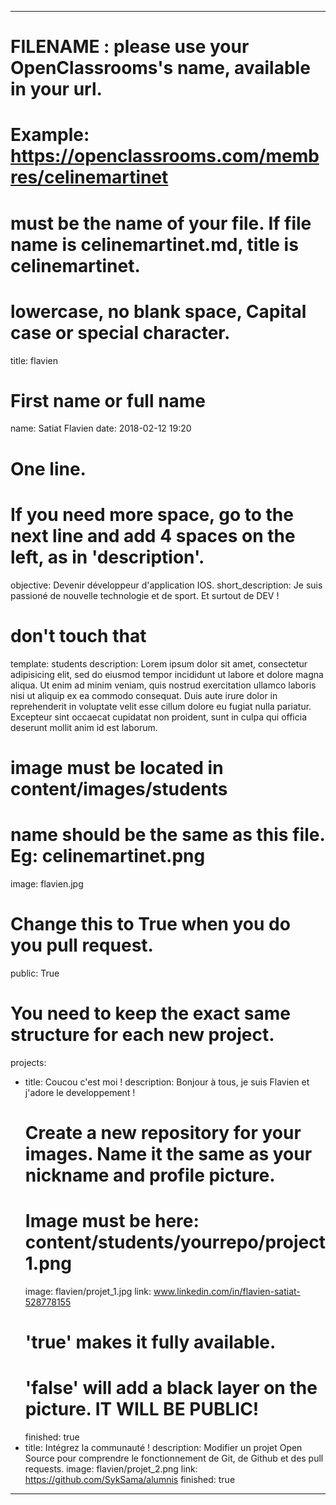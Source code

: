 ---

# FILENAME : please use your OpenClassrooms's name, available in your url.
# Example: https://openclassrooms.com/membres/celinemartinet
# must be the name of your file. If file name is celinemartinet.md, title is celinemartinet.
# lowercase, no blank space, Capital case or special character.
title: flavien

# First name or full name
name: Satiat Flavien
date: 2018-02-12 19:20

# One line.
# If you need more space, go to the next line and add 4 spaces on the left, as in 'description'.
objective: Devenir développeur d'application IOS.
short_description: Je suis passioné de nouvelle technologie et de sport. Et surtout de DEV !

# don't touch that
template: students
description:
    Lorem ipsum dolor sit amet, consectetur adipisicing elit, sed do eiusmod
    tempor incididunt ut labore et dolore magna aliqua. Ut enim ad minim veniam,
    quis nostrud exercitation ullamco laboris nisi ut aliquip ex ea commodo
    consequat. Duis aute irure dolor in reprehenderit in voluptate velit esse
    cillum dolore eu fugiat nulla pariatur. Excepteur sint occaecat cupidatat non
    proident, sunt in culpa qui officia deserunt mollit anim id est laborum.

# image must be located in content/images/students
# name should be the same as this file. Eg: celinemartinet.png
image: flavien.jpg

# Change this to True when you do you pull request.
public: True

# You need to keep the exact same structure for each new project.
projects:
  - title: Coucou c'est moi !
    description: Bonjour à tous, je suis Flavien et j'adore le developpement !
    # Create a new repository for your images. Name it the same as your nickname and profile picture.
    # Image must be here: content/students/yourrepo/project1.png
    image: flavien/projet_1.jpg
    link: www.linkedin.com/in/flavien-satiat-528778155
    # 'true' makes it fully available.
    # 'false' will add a black layer on the picture. IT WILL BE PUBLIC!
    finished: true
  - title: Intégrez la communauté !
    description: Modifier un projet Open Source pour comprendre le fonctionnement de Git, de Github et des pull requests. 
    image: flavien/projet_2.png
    link: https://github.com/SykSama/alumnis
    finished: true

---